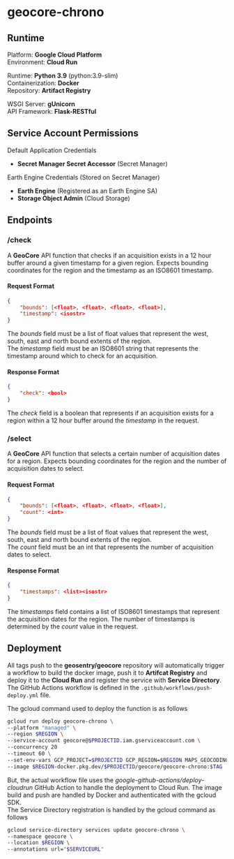 # geocore-chrono

## Runtime
Platform: **Google Cloud Platform**  
Environment: **Cloud Run**  

Runtime: **Python 3.9** (python:3.9-slim)  
Containerization: **Docker**  
Repository: **Artifact Registry**

WSGI Server: **gUnicorn**  
API Framework: **Flask-RESTful**  

## Service Account Permissions
Default Application Credentials
- **Secret Manager Secret Accessor** (Secret Manager)  

Earth Engine Credentials (Stored on Secret Manager)
- **Earth Engine** (Registered as an Earth Engine SA)
- **Storage Object Admin** (Cloud Storage)

## Endpoints
### /check
A **GeoCore** API function that checks if an acquisition exists in a 12 hour buffer around a given timestamp for a given region. Expects bounding coordinates for the region and the timestamp as an ISO8601 timestamp.

#### Request Format
```json
{
    "bounds": [<float>, <float>, <float>, <float>],
    "timestamp": <isostr>
}
```
The *bounds* field must be a list of float values that represent the west, south, east and north bound extents of the region.  
The *timestamp* field must be an ISO8601 string that represents the timestamp around which to check for an acquisition. 

#### Response Format
```json
{
    "check": <bool>
}
```
The *check* field is a boolean that represents if an acquisition exists for a region within a 12 hour buffer around the *timestamp* in the request.

### /select
A **GeoCore** API function that selects a certain number of acquisition dates for a region. Expects bounding coordinates for the region and the number of acquisition dates to select.

#### Request Format
```json
{
    "bounds": [<float>, <float>, <float>, <float>],
    "count": <int>
}
```
The *bounds* field must be a list of float values that represent the west, south, east and north bound extents of the region.  
The *count* field must be an int that represents the number of acquisition dates to select. 

#### Response Format
```json
{
    "timestamps": <list><isostr>
}
```
The *timestamps* field contains a list of ISO8601 timestamps that represent the acquisition dates for the region. The number of timestamps is determined by the *count* value in the request.

## Deployment
All tags push to the **geosentry/geocore** repository will automatically trigger a workflow to build the docker image, push it to **Artifcat Registry** and deploy it to the **Cloud Run** and register the service with **Service Directory**.  
 The GitHub Actions workflow is defined in the ``.github/workflows/push-deploy.yml`` file.

The gcloud command used to deploy the function is as follows
```bash
gcloud run deploy geocore-chrono \
--platform "managed" \
--region $REGION \
--service-account geocore@$PROJECTID.iam.gserviceaccount.com \
--concurrency 20
--timeout 60 \
--set-env-vars GCP_PROJECT=$PROJECTID GCP_REGION=$REGION MAPS_GEOCODING_APIKEY=$MAPSAPIKEY \
--image $REGION-docker.pkg.dev/$PROJECTID/geocore/geocore-chrono:$TAG 
```

But, the actual workflow file uses the *google-github-actions/deploy-cloudrun* GitHub Action to handle the deployment to Cloud Run. The image build and push are handled by Docker and authenticated with the gcloud SDK.   
The Service Directory registration is handled by the gcloud command as follows
```bash
gcloud service-directory services update geocore-chrono \
--namespace geocore \
--location $REGION \
--annotations url="$SERVICEURL"
```
